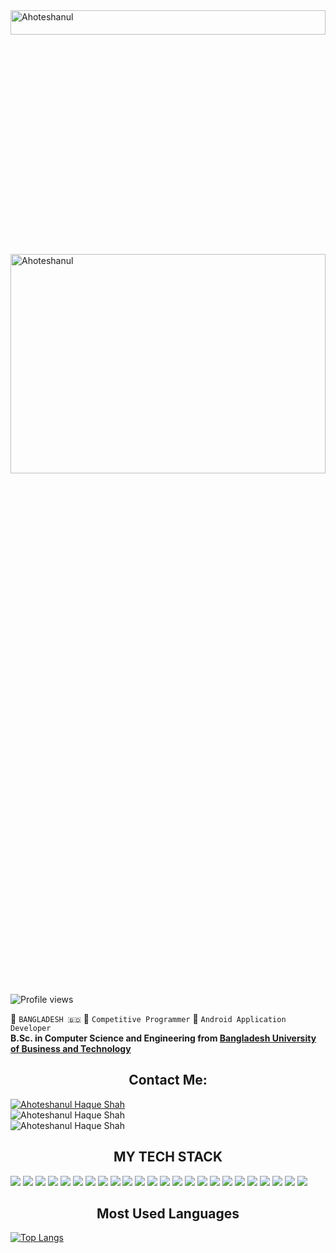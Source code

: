 <img src="https://img.shields.io/badge/-As--Salaam--Alaikum-informational" alt="Ahoteshanul" width="100%" height="10%">

<img src="https://github.com/ahoteshanul/Images/blob/main/1631278156588.jpeg" alt="Ahoteshanul" width="100%" height="30%">

![Profile views](https://gpvc.arturio.dev/ahoteshanul)  

 
:pushpin: `BANGLADESH 🇧🇩` :pushpin: `Competitive Programmer` :pushpin: `Android Application Developer`
<br>
**B.Sc. in Computer Science and Engineering from [Bangladesh University of Business and Technology](https://www.bubt.edu.bd)**

<h2 align="center">Contact Me:</h2>

[![Ahoteshanul Haque Shah](https://img.shields.io/badge/Facebook-Ahoteshanul%20Haque%20Shah-informational)](https://www.facebook.com/ahoteshanul.haque.shah/)
<br>
![Ahoteshanul Haque Shah](https://img.shields.io/badge/Gmail-ahoteshanul%40gmail.com-informational)
<br>
![Ahoteshanul Haque Shah](https://img.shields.io/badge/Phone%20Number-01783168815-informational)

<h2 align="center">MY TECH STACK</h2>

<img src="https://img.shields.io/badge/Android-3DDC84?style=for-the-badge&logo=android&logoColor=white" /> <img src="https://img.shields.io/badge/Java-ED8B00?style=for-the-badge&logo=java&logoColor=white" /> <img src="https://img.shields.io/badge/Kotlin-0095D5?&style=for-the-badge&logo=kotlin&logoColor=white" /> <img src="https://img.shields.io/badge/Flutter-02569B?style=for-the-badge&logo=flutter&logoColor=white" /> <img src="https://img.shields.io/badge/Dart-0175C2?style=for-the-badge&logo=dart&logoColor=white" /> <img src="https://img.shields.io/badge/firebase-ffca28?style=for-the-badge&logo=firebase&logoColor=black" /> <img src="https://img.shields.io/badge/SQLite-07405E?style=for-the-badge&logo=sqlite&logoColor=white" /> <img src="https://img.shields.io/badge/C-00599C?style=for-the-badge&logo=c&logoColor=white" /> <img src="https://img.shields.io/badge/C%2B%2B-00599C?style=for-the-badge&logo=c%2B%2B&logoColor=white" /> <img src="https://img.shields.io/badge/HTML5-E34F26?style=for-the-badge&logo=html5&logoColor=white" /> <img src="https://img.shields.io/badge/CSS3-1572B6?style=for-the-badge&logo=css3&logoColor=white" /> <img src="https://img.shields.io/badge/Overleaf-47A141?style=for-the-badge&logo=Overleaf&logoColor=white" /> <img src="https://img.shields.io/badge/LaTeX-47A141?style=for-the-badge&logo=LaTeX&logoColor=white" /> <img src="https://img.shields.io/badge/MySQL-00000F?style=for-the-badge&logo=mysql&logoColor=white" /> <img src="https://img.shields.io/badge/Git-F05032?style=for-the-badge&logo=git&logoColor=white" /> <img src="https://img.shields.io/badge/Postman-FF6C37?style=for-the-badge&logo=Postman&logoColor=white" /> <img src="https://img.shields.io/badge/Jira-0052CC?style=for-the-badge&logo=Jira&logoColor=white" /> <img src="https://img.shields.io/badge/Windows-0078D6?style=for-the-badge&logo=windows&logoColor=white" /> <img src="https://img.shields.io/badge/Ubuntu-E95420?style=for-the-badge&logo=ubuntu&logoColor=white" /> <img src="https://img.shields.io/badge/Kali_Linux-557C94?style=for-the-badge&logo=kali-linux&logoColor=white" /> <img src="https://img.shields.io/badge/Adobe%20XD-470137?style=for-the-badge&logo=Adobe%20XD&logoColor=#FF61F6" /> <img src="https://img.shields.io/badge/Wordpress-21759B?style=for-the-badge&logo=wordpress&logoColor=white" /> <img src="https://img.shields.io/badge/Blogger-FF5722?style=for-the-badge&logo=blogger&logoColor=white" /> <img src="https://img.shields.io/badge/Wix-000?style=for-the-badge&logo=wix&logoColor=white" />

<h2 align="center">Most Used Languages</h2>

[![Top Langs](https://github-readme-stats.vercel.app/api/top-langs/?username=ahoteshanul)](https://github.com/anuraghazra/github-readme-stats)

